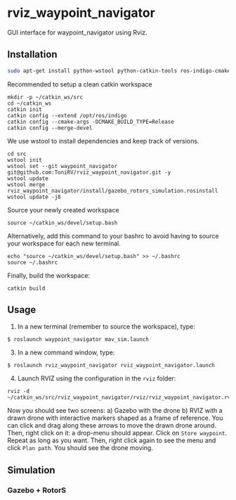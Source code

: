 # rviz_waypoint_navigator
GUI interface for waypoint_navigator using Rviz.

## Installation

```bash
sudo apt-get install python-wstool python-catkin-tools ros-indigo-cmake-modules
```

Recommended to setup a clean catkin workspace

```
mkdir -p ~/catkin_ws/src
cd ~/catkin_ws
catkin init
catkin config --extend /opt/ros/indigo
catkin config --cmake-args -DCMAKE_BUILD_TYPE=Release
catkin config --merge-devel
```

We use wstool to install dependencies and keep track of versions.
```
cd src
wstool init
wstool set --git waypoint_navigator git@github.com:ToniRV/rviz_waypoint_navigator.git -y
wstool update
wstool merge rviz_waypoint_navigator/install/gazebo_rotors_simulation.rosinstall
wstool update -j8
```

Source your newly created workspace
```
source ~/catkin_ws/devel/setup.bash
```

Alternatively, add this command to your bashrc to avoid having to source your workspace for each new terminal.
```
echo "source ~/catkin_ws/devel/setup.bash" >> ~/.bashrc
source ~/.bashrc
```

Finally, build the workspace:
```
catkin build
```

## Usage

1. In a new terminal (remember to source the workspace), type:

 ```
 $ roslaunch waypoint_navigator mav_sim.launch
 ```
 
3. In a new command window, type:

 ```
 $ roslaunch rviz_waypoint_navigator rviz_waypoint_navigator.launch
 ```

4. Launch RVIZ using the configuration in the ``rviz`` folder:
```
rviz -d ~/catkin_ws/src/rviz_waypoint_navigator/rviz/rviz_waypoint_navigator.rviz
```

Now you should see two screens:
a) Gazebo with the drone
b) RVIZ with a drawn drone with interactive markers shaped as a frame of reference.
You can click and drag along these arrows to move the drawn drone around.
Then, right click on it: a drop-menu should appear.
Click on ``Store waypoint``.
Repeat as long as you want.
Then, right click again to see the menu and click ``Plan path``.
You should see the drone moving.

## Simulation
  ### Gazebo + RotorS

